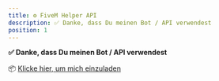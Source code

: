 ```yaml
---
title: ⚙️ FiveM Helper API
description: ✅ Danke, dass Du meinen Bot / API verwendest
position: 1
---
```


**✅ Danke, dass Du meinen Bot / API verwendest**

📦 [Klicke hier, um mich einzuladen](https://discord.com/oauth2/authorize?client_id=1208435537761796196)